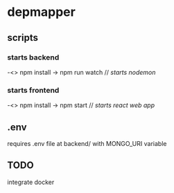 # depmapper

## scripts

### starts backend

-<> npm install
-> npm run watch // *starts nodemon*

### starts frontend

-<> npm install
-> npm start // *starts react web app*

## .env

requires .env file at backend/ with MONGO_URI variable

## TODO

integrate docker
